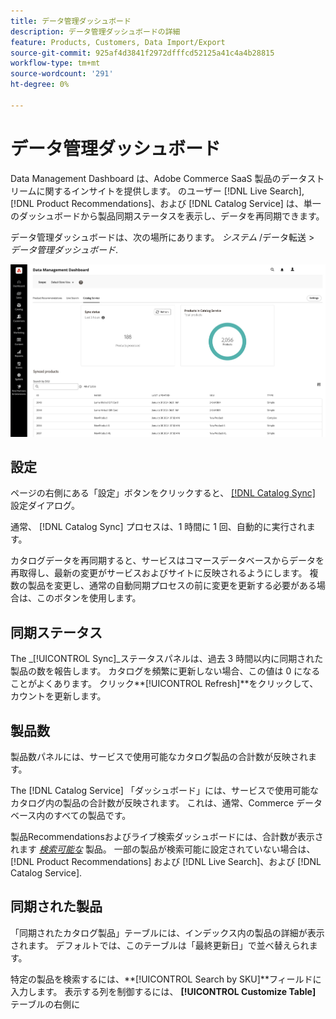 ```yaml
---
title: データ管理ダッシュボード
description: データ管理ダッシュボードの詳細
feature: Products, Customers, Data Import/Export
source-git-commit: 925af4d3841f2972dfffcd52125a41c4a4b28815
workflow-type: tm+mt
source-wordcount: '291'
ht-degree: 0%

---
```


# データ管理ダッシュボード

Data Management Dashboard は、Adobe Commerce SaaS 製品のデータストリームに関するインサイトを提供します。 のユーザー [!DNL Live Search], [!DNL Product Recommendations]、および [!DNL Catalog Service] は、単一のダッシュボードから製品同期ステータスを表示し、データを再同期できます。

データ管理ダッシュボードは、次の場所にあります。 *システム* /データ転送 > *データ管理ダッシュボード*.

![データ管理ダッシュボード](assets/data-management-dashboard.png)

## 設定

ページの右側にある「設定」ボタンをクリックすると、 [[!DNL Catalog Sync]](https://experienceleague.adobe.com/docs/commerce-merchant-services/user-guides/data-services/catalog-sync.html) 設定ダイアログ。

通常、 [!DNL Catalog Sync] プロセスは、1 時間に 1 回、自動的に実行されます。

カタログデータを再同期すると、サービスはコマースデータベースからデータを再取得し、最新の変更がサービスおよびサイトに反映されるようにします。 複数の製品を変更し、通常の自動同期プロセスの前に変更を更新する必要がある場合は、このボタンを使用します。

## 同期ステータス

The _[!UICONTROL Sync]_ステータスパネルは、過去 3 時間以内に同期された製品の数を報告します。 カタログを頻繁に更新しない場合、この値は 0 になることがよくあります。 クリック&#x200B;**[!UICONTROL Refresh]**をクリックして、カウントを更新します。

## 製品数

製品数パネルには、サービスで使用可能なカタログ製品の合計数が反映されます。

The [!DNL Catalog Service] 「ダッシュボード」には、サービスで使用可能なカタログ内の製品の合計数が反映されます。 これは、通常、Commerce データベース内のすべての製品です。

製品Recommendationsおよびライブ検索ダッシュボードには、合計数が表示されます [_検索可能な_](https://experienceleague.adobe.com/docs/commerce-admin/catalog/catalog/search/search.html) 製品。 一部の製品が検索可能に設定されていない場合は、 [!DNL Product Recommendations] および [!DNL Live Search]、および [!DNL Catalog Service].

## 同期された製品

「同期されたカタログ製品」テーブルには、インデックス内の製品の詳細が表示されます。 デフォルトでは、このテーブルは「最終更新日」で並べ替えられます。

特定の製品を検索するには、**[!UICONTROL Search by SKU]**フィールドに入力します。
表示する列を制御するには、 **[!UICONTROL Customize Table]** テーブルの右側に
